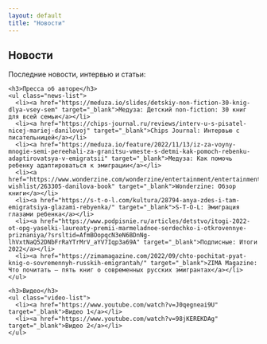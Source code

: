 ```yaml
---
layout: default
title: "Новости"
---
```


<section class="section">
  <div class="container">
    <h1>Новости</h1>
    <p>Последние новости, интервью и статьи:</p>

    <h3>Пресса об авторе</h3>
    <ul class="news-list">
      <li><a href="https://meduza.io/slides/detskiy-non-fiction-30-knig-dlya-vsey-sem" target="_blank">Медуза: Детский non-fiction: 30 книг для всей семьи</a></li>
      <li><a href="https://chips-journal.ru/reviews/interv-u-s-pisatel-nicej-mariej-danilovoj" target="_blank">Chips Journal: Интервью с писательницей</a></li>
      <li><a href="https://meduza.io/feature/2022/11/13/iz-za-voyny-mnogie-semi-pereehali-za-granitsu-vmeste-s-detmi-kak-pomoch-rebenku-adaptirovatsya-v-emigratsii" target="_blank">Медуза: Как помочь ребенку адаптироваться к эмиграции</a></li>
      <li><a href="https://www.wonderzine.com/wonderzine/entertainment/entertainment-wishlist/263305-danilova-book" target="_blank">Wonderzine: Обзор книги</a></li>
      <li><a href="https://s-t-o-l.com/kultura/28794-anya-zdes-i-tam-emigratsiya-glazami-rebyenka/" target="_blank">S-T-O-L: Эмиграция глазами ребенка</a></li>
      <li><a href="https://www.podpisnie.ru/articles/detstvo/itogi-2022-ot-opg-yaselki-laureaty-premii-marmeladnoe-serdechko-i-otkrovennye-priznaniya/?srsltid=AfmBOopqcN3eN6BDnNg-lhVxtNaQ52DNbFrRaYTrMrV_aYV7Iqp3a69A" target="_blank">Подписные: Итоги 2022</a></li>
      <li><a href="https://zimamagazine.com/2022/09/chto-pochitat-pyat-knig-o-sovremennyh-russkih-emigrantah/" target="_blank">ZIMA Magazine: Что почитать – пять книг о современных русских эмигрантах</a></li>
    </ul>

    <h3>Видео</h3>
    <ul class="video-list">
      <li><a href="https://www.youtube.com/watch?v=J0qegneai9U" target="_blank">Видео 1</a></li>
      <li><a href="https://www.youtube.com/watch?v=98jKEREKDAg" target="_blank">Видео 2</a></li>
    </ul>
  </div>
</section>
